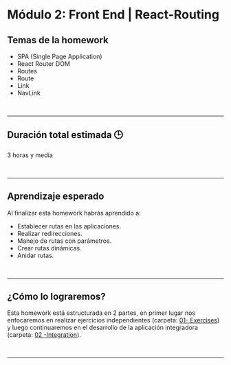 # Módulo 2: Front End | React-Routing

## **Temas de la homework**

-  SPA (Single Page Application)
-  React Router DOM
-  Routes
-  Route
-  Link
-  NavLink

<br />

---

## **Duración total estimada 🕒**

3 horas y media

<br />

---

## **Aprendizaje esperado**

Al finalizar esta homework habrás aprendido a:

-  Establecer rutas en las aplicaciones.
-  Realizar redirecciones.
-  Manejo de rutas con parámetros.
-  Crear rutas dinámicas.
-  Anidar rutas.

<br />

---

## **¿Cómo lo lograremos?**

Esta homework está estructurada en 2 partes, en primer lugar nos enfocaremos en realizar ejercicios independientes (carpeta: [01- Exercises](./01%20-%20Exercises/README.md)) y luego continuaremos en el desarrollo de la aplicación integradora (carpeta: [02 -Integration](./02%20-%20Integration/README.md)).

</br >

---